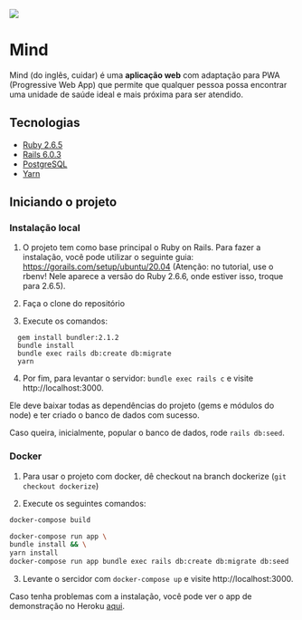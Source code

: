 ![](https://i.imgur.com/9GVyOgQ.png)

# Mind

Mind (do inglês, cuidar) é uma **aplicação web** com adaptação para PWA (Progressive Web App) que permite que qualquer pessoa possa encontrar uma unidade de saúde ideal e mais próxima para ser atendido.

## Tecnologias

* [Ruby 2.6.5](https://www.ruby-lang.org/pt/)
* [Rails 6.0.3](https://rubyonrails.org/)
* [PostgreSQL](https://www.postgresql.org/)
* [Yarn](https://yarnpkg.com/)

## Iniciando o projeto

### Instalação local

1. O projeto tem como base principal o Ruby on Rails. Para fazer a instalação, você pode utilizar o seguinte guia: https://gorails.com/setup/ubuntu/20.04
(Atenção: no tutorial, use o rbenv! Nele aparece a versão do Ruby 2.6.6, onde estiver isso, troque para 2.6.5).

2. Faça o clone do repositório

3. Execute os comandos:
```
  gem install bundler:2.1.2
  bundle install
  bundle exec rails db:create db:migrate
  yarn
```

4. Por fim, para levantar o servidor: `bundle exec rails c` e visite http://localhost:3000.


Ele deve baixar todas as dependências do projeto (gems e módulos do node) e ter criado o banco de dados com sucesso.

Caso queira, inicialmente, popular o banco de dados, rode `rails db:seed`.

### Docker

1. Para usar o projeto com docker, dê checkout na branch dockerize (`git checkout dockerize`)

2. Execute os seguintes comandos:
```bash
docker-compose build

docker-compose run app \
bundle install && \
yarn install
docker-compose run app bundle exec rails db:create db:migrate db:seed

```
3. Levante o sercidor com `docker-compose up` e visite http://localhost:3000.

Caso tenha problemas com a instalação, você pode ver o app de demonstração no Heroku [aqui](https://mindd.herokuapp.com/).

